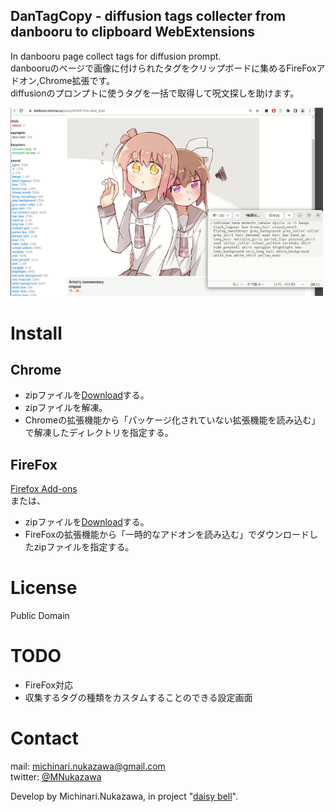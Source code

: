 DanTagCopy - diffusion tags collecter from danbooru to clipboard WebExtensions
----

In danbooru page collect tags for diffusion prompt.  
danbooruのページで画像に付けられたタグをクリップボードに集めるFireFoxアドオン,Chrome拡張です。  
diffusionのプロンプトに使うタグを一括で取得して呪文探しを助けます。  

<img src="docs/20221014_example.png" width="500">  

# Install
## Chrome
- zipファイルを[Download][Download]する。  
- zipファイルを解凍。  
- Chromeの拡張機能から「パッケージ化されていない拡張機能を読み込む」で解凍したディレクトリを指定する。  
## FireFox
[Firefox Add-ons](https://addons.mozilla.org/ja/firefox/addon/dantagcopy/)  
または、
- zipファイルを[Download][Download]する。  
- FireFoxの拡張機能から「一時的なアドオンを読み込む」でダウンロードしたzipファイルを指定する。  


# License
Public Domain

# TODO
- FireFox対応  
- 収集するタグの種類をカスタムすることのできる設定画面  

# Contact
mail: [michinari.nukazawa@gmail.com][mailto]  
twitter: [@MNukazawa][twitter]  

Develop by Michinari.Nukazawa, in project "[daisy bell][pixiv_booth_project_daisy_bell]".  

[download]: https://github.com/MichinariNukazawa/DanTagCopy_diffusion_tags_clipboard_webextension/releases/
[pixiv_booth_project_daisy_bell]: https://daisy-bell.booth.pm/
[mailto]: mailto:michinari.nukazawa@gmail.com
[twitter]: https://twitter.com/MNukazawa
